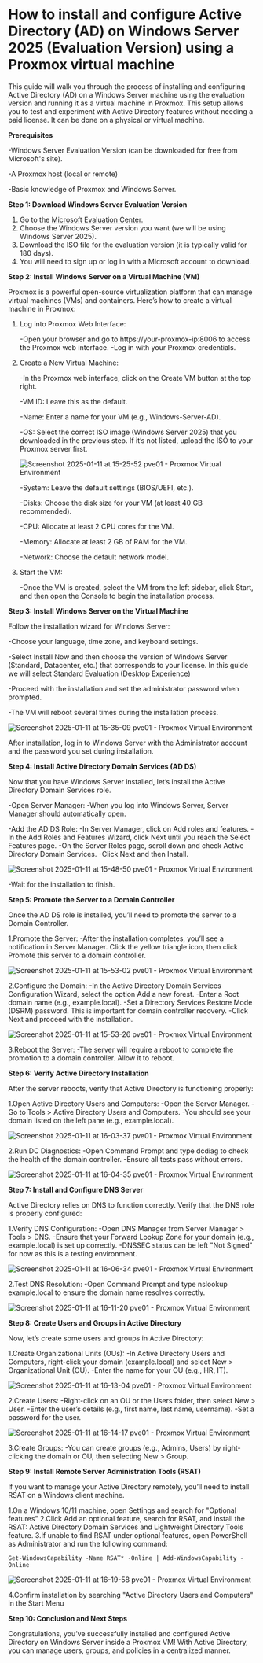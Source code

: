 # How to install and configure Active Directory (AD) on Windows Server 2025 (Evaluation Version) using a Proxmox virtual machine 

This guide will walk you through the process of installing and configuring Active Directory (AD) on a Windows Server machine using the evaluation version and running it as a virtual machine in Proxmox. This setup allows you to test and experiment with Active Directory features without needing a paid license. It can be done on a physical or virtual machine.

**Prerequisites**

-Windows Server Evaluation Version (can be downloaded for free from Microsoft's site).

-A Proxmox host (local or remote) 

-Basic knowledge of Proxmox and Windows Server.

**Step 1: Download Windows Server Evaluation Version**

1. Go to the [Microsoft Evaluation Center.](https://www.microsoft.com/en-us/evalcenter/download-windows-server-2025)
2. Choose the Windows Server version you want (we will be using Windows Server 2025).
3. Download the ISO file for the evaluation version (it is typically valid for 180 days).
4. You will need to sign up or log in with a Microsoft account to download.

**Step 2: Install Windows Server on a Virtual Machine (VM)**

Proxmox is a powerful open-source virtualization platform that can manage virtual machines (VMs) and containers. Here’s how to create a virtual machine in Proxmox:

1. Log into Proxmox Web Interface:

   -Open your browser and go to https://your-proxmox-ip:8006 to access the Proxmox web interface.
   -Log in with your Proxmox credentials.

2. Create a New Virtual Machine:

   -In the Proxmox web interface, click on the Create VM button at the top right.
   
   -VM ID: Leave this as the default.
   
   -Name: Enter a name for your VM (e.g., Windows-Server-AD).
   
   -OS: Select the correct ISO image (Windows Server 2025) that you downloaded in the previous step. If it’s not listed, upload the ISO to your Proxmox server first.
   
   ![Screenshot 2025-01-11 at 15-25-52 pve01 - Proxmox Virtual Environment](https://github.com/user-attachments/assets/2f26e78b-bef7-4c44-bf88-9f6fea3e09bd)

   -System: Leave the default settings (BIOS/UEFI, etc.).
   
   -Disks: Choose the disk size for your VM (at least 40 GB recommended).
   
   -CPU: Allocate at least 2 CPU cores for the VM.
   
   -Memory: Allocate at least 2 GB of RAM for the VM.
   
   -Network: Choose the default network model.

4. Start the VM:

   -Once the VM is created, select the VM from the left sidebar, click Start, and then open the Console to begin the installation process.

**Step 3: Install Windows Server on the Virtual Machine**

Follow the installation wizard for Windows Server:

   -Choose your language, time zone, and keyboard settings.

   -Select Install Now and then choose the version of Windows Server (Standard, Datacenter, etc.) that corresponds to your license. In this guide we will select Standard Evaluation (Desktop Experience)

   -Proceed with the installation and set the administrator password when prompted.

   -The VM will reboot several times during the installation process.
   
![Screenshot 2025-01-11 at 15-35-09 pve01 - Proxmox Virtual Environment](https://github.com/user-attachments/assets/3ccfb99f-e5d5-406b-b547-20b214c13252)


After installation, log in to Windows Server with the Administrator account and the password you set during installation.

**Step 4: Install Active Directory Domain Services (AD DS)**

Now that you have Windows Server installed, let’s install the Active Directory Domain Services role.

   -Open Server Manager:
   -When you log into Windows Server, Server Manager should automatically open.

   -Add the AD DS Role:
   -In Server Manager, click on Add roles and features.
   -In the Add Roles and Features Wizard, click Next until you reach the Select Features page.
   -On the Server Roles page, scroll down and check Active Directory Domain Services.
   -Click Next and then Install.
   
![Screenshot 2025-01-11 at 15-48-50 pve01 - Proxmox Virtual Environment](https://github.com/user-attachments/assets/92c2f8b1-3057-48a2-8d0c-526eb48d6202)

   -Wait for the installation to finish.

**Step 5: Promote the Server to a Domain Controller**

Once the AD DS role is installed, you’ll need to promote the server to a Domain Controller.

   1.Promote the Server:
   -After the installation completes, you’ll see a notification in Server Manager. Click the yellow triangle icon, then click Promote this server to a domain controller.
   
![Screenshot 2025-01-11 at 15-53-02 pve01 - Proxmox Virtual Environment](https://github.com/user-attachments/assets/7adc54b1-eb30-437b-931e-0055fdf308d8)

   2.Configure the Domain:
   -In the Active Directory Domain Services Configuration Wizard, select the option Add a new forest.
   -Enter a Root domain name (e.g., example.local).
   -Set a Directory Services Restore Mode (DSRM) password. This is important for domain controller recovery.
   -Click Next and proceed with the installation.
   
![Screenshot 2025-01-11 at 15-53-26 pve01 - Proxmox Virtual Environment](https://github.com/user-attachments/assets/9223566f-45b3-490e-839c-0fa9caff726b)

   3.Reboot the Server:
   -The server will require a reboot to complete the promotion to a domain controller. Allow it to reboot.

**Step 6: Verify Active Directory Installation**

After the server reboots, verify that Active Directory is functioning properly:

   1.Open Active Directory Users and Computers:
   -Open the Server Manager.
   -Go to Tools > Active Directory Users and Computers.
   -You should see your domain listed on the left pane (e.g., example.local).
   
![Screenshot 2025-01-11 at 16-03-37 pve01 - Proxmox Virtual Environment](https://github.com/user-attachments/assets/1518ec17-952c-49ba-a041-3540b30ce649)

   2.Run DC Diagnostics:
   -Open Command Prompt and type dcdiag to check the health of the domain controller.
   -Ensure all tests pass without errors.
   
![Screenshot 2025-01-11 at 16-04-35 pve01 - Proxmox Virtual Environment](https://github.com/user-attachments/assets/e2f2b418-4673-4cbd-b093-604273113437)

**Step 7: Install and Configure DNS Server**

Active Directory relies on DNS to function correctly. Verify that the DNS role is properly configured:

   1.Verify DNS Configuration:
   -Open DNS Manager from Server Manager > Tools > DNS.
   -Ensure that your Forward Lookup Zone for your domain (e.g., example.local) is set up correctly.
   -DNSSEC status can be left "Not Signed" for now as this is a testing environment.
   
![Screenshot 2025-01-11 at 16-06-34 pve01 - Proxmox Virtual Environment](https://github.com/user-attachments/assets/45ce5a77-9dd6-43d9-b647-df989074323e)

   2.Test DNS Resolution:
   -Open Command Prompt and type nslookup example.local to ensure the domain name resolves correctly.
   
![Screenshot 2025-01-11 at 16-11-20 pve01 - Proxmox Virtual Environment](https://github.com/user-attachments/assets/3b94b815-9354-48a9-b5ca-64aa10119dd8)

**Step 8: Create Users and Groups in Active Directory**

Now, let’s create some users and groups in Active Directory:

   1.Create Organizational Units (OUs):
   -In Active Directory Users and Computers, right-click your domain (example.local) and select New > Organizational Unit (OU).
   -Enter the name for your OU (e.g., HR, IT).
   
![Screenshot 2025-01-11 at 16-13-04 pve01 - Proxmox Virtual Environment](https://github.com/user-attachments/assets/aad3085d-4c99-4f07-ac6c-64bdb06396da)

   2.Create Users:
   -Right-click on an OU or the Users folder, then select New > User.
   -Enter the user’s details (e.g., first name, last name, username).
   -Set a password for the user.
   
![Screenshot 2025-01-11 at 16-14-17 pve01 - Proxmox Virtual Environment](https://github.com/user-attachments/assets/7f3d30c0-73f7-46e4-97d5-74b1b7f3695a)

   3.Create Groups:
   -You can create groups (e.g., Admins, Users) by right-clicking the domain or OU, then selecting New > Group.

**Step 9: Install Remote Server Administration Tools (RSAT)**

If you want to manage your Active Directory remotely, you’ll need to install RSAT on a Windows client machine.

   1.On a Windows 10/11 machine, open Settings and search for "Optional features"
   2.Click Add an optional feature, search for RSAT, and install the RSAT: Active Directory Domain Services and Lightweight Directory Tools feature.
   3.If unable to find RSAT under optional features, open PowerShell as Administrator and run the following command:
```
Get-WindowsCapability -Name RSAT* -Online | Add-WindowsCapability -Online
```

![Screenshot 2025-01-11 at 16-19-58 pve01 - Proxmox Virtual Environment](https://github.com/user-attachments/assets/22043b1c-b602-40f9-96c1-c290c0dc4d51)

   4.Confirm installation by searching "Active Directory Users and Computers" in the Start Menu

**Step 10: Conclusion and Next Steps**

Congratulations, you’ve successfully installed and configured Active Directory on Windows Server inside a Proxmox VM! With Active Directory, you can manage users, groups, and policies in a centralized manner.


